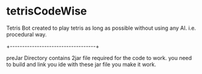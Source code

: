 # tetrisCodeWise
Tetris Bot created to play tetris as long as possible without using any AI. i.e. procedural way.

+-----------------------------------+

preJar Directory contains 2jar file required for the code to work.
you need to build and link you ide with these jar file you make it work.
